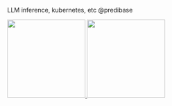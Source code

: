 LLM inference, kubernetes, etc @predibase

<a href="#">
  <img src="https://github-readme-stats.vercel.app/api?username=noyoshi&theme=react&show_icons=true" height="180px">
</a>
<a href="#">
  <img src="https://github-readme-stats.vercel.app/api/top-langs/?username=noyoshi&theme=react&exclude_repo=WordCloud,Crawling&layout=compact" height="180px">
</a>

<br/>  
